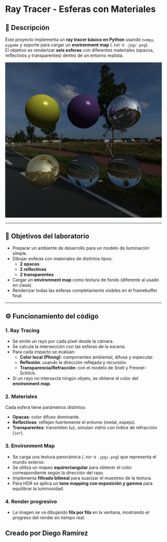 # Ray Tracer - Esferas con Materiales

## 📌 Descripción
Este proyecto implementa un **ray tracer básico en Python** usando `numpy`, `pygame` y soporte para cargar un **environment map** (`.hdr` o `.jpg/.png`).  
El objetivo es renderizar **seis esferas** con diferentes materiales (opacos, reflectivos y transparentes) dentro de un entorno realista.

![Render final](esferas.png)

---

## 🎯 Objetivos del laboratorio
- Preparar un ambiente de desarrollo para un modelo de iluminación simple.
- Dibujar esferas con materiales de distintos tipos:
  - **2 opacas**
  - **2 reflectivas**
  - **2 transparentes**
- Cargar un **environment map** como textura de fondo (diferente al usado en clase).
- Renderizar todas las esferas completamente visibles en el framebuffer final.

---

## ⚙️ Funcionamiento del código

### 1. **Ray Tracing**
- Se emite un rayo por cada píxel desde la cámara.
- Se calcula la intersección con las esferas de la escena.
- Para cada impacto se evalúan:
  - **Color local (Phong)**: componentes ambiental, difusa y especular.
  - **Reflexión**: usando la dirección reflejada y recursión.
  - **Transparencia/Refracción**: con el modelo de Snell y Fresnel-Schlick.
- Si un rayo no intersecta ningún objeto, se obtiene el color del **environment map**.

### 2. **Materiales**
Cada esfera tiene parámetros distintos:
- **Opacas**: color difuso dominante.
- **Reflectivas**: reflejan fuertemente el entorno (metal, espejo).
- **Transparentes**: transmiten luz, simulan vidrio con índice de refracción (`ior`).

### 3. **Environment Map**
- Se carga una textura panorámica (`.hdr` o `.jpg/.png`) que representa el mundo exterior.
- Se utiliza un mapeo **equirectangular** para obtener el color correspondiente según la dirección del rayo.
- Implementa **filtrado bilineal** para suavizar el muestreo de la textura.
- Para HDR se aplica un **tone mapping con exposición y gamma** para equilibrar la luminosidad.

### 4. **Render progresivo**
- La imagen se va dibujando **fila por fila** en la ventana, mostrando el progreso del render en tiempo real.

## Creado por Diego Ramírez